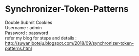 # Synchronizer-Token-Patterns
Double Submit Cookies<br>
Username : admin<br>
Password : password<br>
refer my blog for steps and details : http://suwaniboteju.blogspot.com/2018/09/synchronizer-token-patterns.html

